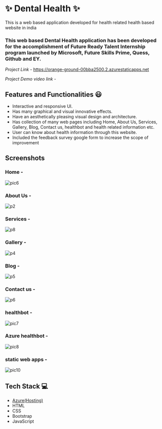 # ✨ Dental Health  ✨

This is a web based application developed for health related health based website in india

### This web based Dental Health application has been developed for the accomplishment of Future Ready Talent Internship program launched by Microsoft, Future Skills Prime, Quess, Github and EY.


*Project Link* - https://orange-ground-00bba2500.2.azurestaticapps.net

*Project Demo video link* -


## Features and Functionalities 😃

- Interactive and responsive UI.
- Has many graphical and visual innovative effects.
- Have an aesthetically pleasing visual design and architecture.
- Has collection of many web pages including Home, About Us, Services, Gallery, Blog, Contact us, healthbot and health related information etc.
- User can know about health information through this website.
- Included the feedback survey google form to increase the scope of improvement 

## Screenshots

 

### Home -

![pic6](https://user-images.githubusercontent.com/120080328/208582960-3c2aeb98-7b7e-47a1-bf0d-9c2789aa8366.png)





   

### About Us -
![p2](https://user-images.githubusercontent.com/120080328/207527098-7f870f32-3b3e-45de-b01c-b1ff4f4054fc.png)





### Services -
![p8](https://user-images.githubusercontent.com/120080328/207528660-8b1e4717-3298-4711-bb5c-a934ad35a1f2.png)







### Gallery -
![p4](https://user-images.githubusercontent.com/120080328/207527726-b089c385-d851-4f42-9616-9e18e8e23f3e.png)






### Blog -
![p5](https://user-images.githubusercontent.com/120080328/207527933-a38b8db3-e429-4d84-93a5-6ec8e7be2469.png)








### Contact us -
![p6](https://user-images.githubusercontent.com/120080328/207528191-2936f02c-8dd3-4bbe-9d6e-9f57fecda1dc.png)




### healthbot -

![pic7](https://user-images.githubusercontent.com/120080328/208583421-991860e5-d367-4993-933b-8c3ddf73d867.png)




### Azure healthbot -

![pic8](https://user-images.githubusercontent.com/120080328/208583572-f8c4a4ff-eea4-4827-8263-7e2044479705.png)








### static web apps -


![pic10](https://user-images.githubusercontent.com/120080328/208587394-d5547fcd-615c-40ee-837e-ea217beebee3.png)







## Tech Stack 💻

- [Azure(Hosting)](https://azure.microsoft.com/en-in/features/azure-portal/)
- HTML
- CSS
- Bootstrap
- JavaScript
